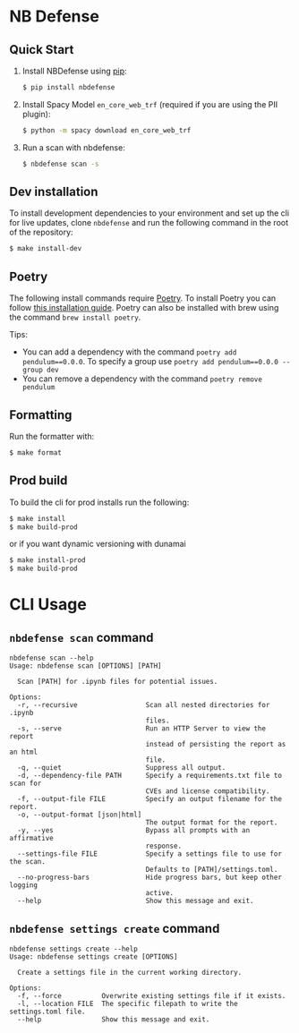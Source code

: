 # NB Defense

## Quick Start

1. Install NBDefense using [pip](https://pypi.org/project/nbdefense/):

    ```bash
    $ pip install nbdefense
    ```

2. Install Spacy Model `en_core_web_trf` (required if you are using the PII plugin):

    ```bash
    $ python -m spacy download en_core_web_trf
    ```

3. Run a scan with nbdefense:

    ```bash
    $ nbdefense scan -s
    ```

## Dev installation

To install development dependencies to your environment and set up the cli for live updates, clone `nbdefense` and run the following command in the root of the repository:

```bash
$ make install-dev
```

## Poetry

The following install commands require [Poetry](https://python-poetry.org/). To install Poetry you can follow [this installation guide](https://python-poetry.org/docs/#installation). Poetry can also be installed with brew using the command `brew install poetry`.

Tips:

- You can add a dependency with the command `poetry add pendulum==0.0.0`. To specify a group use `poetry add pendulum==0.0.0 --group dev`
- You can remove a dependency with the command `poetry remove pendulum`

## Formatting

Run the formatter with:

```bash
$ make format
```

## Prod build

To build the cli for prod installs run the following:

```bash
$ make install
$ make build-prod
```

or if you want dynamic versioning with dunamai

```bash
$ make install-prod
$ make build-prod
```

# CLI Usage

## `nbdefense scan` command

```
nbdefense scan --help
Usage: nbdefense scan [OPTIONS] [PATH]

  Scan [PATH] for .ipynb files for potential issues.

Options:
  -r, --recursive                 Scan all nested directories for .ipynb
                                  files.
  -s, --serve                     Run an HTTP Server to view the report
                                  instead of persisting the report as an html
                                  file.
  -q, --quiet                     Suppress all output.
  -d, --dependency-file PATH      Specify a requirements.txt file to scan for
                                  CVEs and license compatibility.
  -f, --output-file FILE          Specify an output filename for the report.
  -o, --output-format [json|html]
                                  The output format for the report.
  -y, --yes                       Bypass all prompts with an affirmative
                                  response.
  --settings-file FILE            Specify a settings file to use for the scan.
                                  Defaults to [PATH]/settings.toml.
  --no-progress-bars              Hide progress bars, but keep other logging
                                  active.
  --help                          Show this message and exit.
```

## `nbdefense settings create` command

```
nbdefense settings create --help
Usage: nbdefense settings create [OPTIONS]

  Create a settings file in the current working directory.

Options:
  -f, --force          Overwrite existing settings file if it exists.
  -l, --location FILE  The specific filepath to write the settings.toml file.
  --help               Show this message and exit.
```

